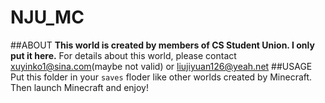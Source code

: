 # NJU_MC
##ABOUT
**This world is created by members of CS Student Union. I only put it here.**
For details about this world, please contact xuyinko1@sina.com(maybe not valid) or liujiyuan126@yeah.net
##USAGE
Put this folder in your `saves` floder like other worlds created by Minecraft.
Then launch Minecraft and enjoy!

